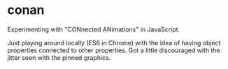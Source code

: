# conan
Experimenting with "CONnected ANimations" in JavaScript.

Just playing around locally (ES6 in Chrome) with the idea of having object properties connected to other properties. Got a little discouraged with the jitter seen with the pinned graphics.

